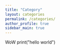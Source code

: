 ```yaml
---
title: "Category"
layout: categories
permalink: /categories/
author_profile: true
sidebar_main: true
---
```

WoW
print("hello world")
